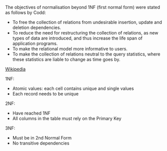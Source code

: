 The objectives of normalisation beyond 1NF (first normal form) were stated as follows by Codd:

- To free the collection of relations from undesirable insertion, update and deletion dependencies.
- To reduce the need for restructuring the collection of relations, as new types of data are introduced, and thus increase the life span of application programs.
- To make the relational model more informative to users.
- To make the collection of relations neutral to the query statistics, where these statistics are liable to change as time goes by.

[Wikipedia](https://en.wikipedia.org/wiki/Database_normalization)


1NF:
- Atomic values: each cell contains unique and single values
- Each record needs to be unique

2NF:
- Have reached 1NF
- All columns in the table must rely on the Primary Key


3NF:
- Must be in 2nd Normal Form
- No transitive dependencies
